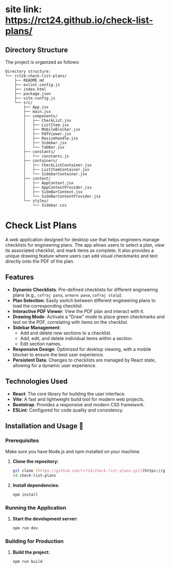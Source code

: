 # site link: https://rct24.github.io/check-list-plans/

## Directory Structure

The project is organized as follows:

```
Directory structure:
└── rct24-check-list-plans/
    ├── README.md
    ├── eslint.config.js
    ├── index.html
    ├── package.json
    ├── vite.config.js
    └── src/
        ├── App.jsx
        ├── main.jsx
        ├── components/
        │   ├── CheckList.jsx
        │   ├── ListItem.jsx
        │   ├── MobileBlocker.jsx
        │   ├── PdfViewer.jsx
        │   ├── ResizeHandle.jsx
        │   ├── Sidebar.jsx
        │   └── TabBar.jsx
        ├── constants/
        │   └── constants.js
        ├── containers/
        │   ├── CheckListContainer.jsx
        │   ├── ListItemContainer.jsx
        │   └── SidebarContainer.jsx
        ├── context/
        │   ├── AppContext.jsx
        │   ├── AppContextProvider.jsx
        │   ├── SideBarContext.jsx
        │   └── SideBarContextProvider.jsx
        └── styles/
            └── Sidebar.css

```


# Check List Plans

A web application designed for desktop use that helps engineers manage checklists for engineering plans. The app allows users to select a plan, view its associated checklist, and mark items as complete. It also provides a unique drawing feature where users can add visual checkmarks and text directly onto the PDF of the plan.

## Features

- **Dynamic Checklists**: Pre-defined checklists for different engineering plans (e.g., `cofraj pana`, `armare pana`, `cofraj stalp`).
- **Plan Selection**: Easily switch between different engineering plans to load the corresponding checklist.
- **Interactive PDF Viewer**: View the PDF plan and interact with it.
- **Drawing Mode**: Activate a "Draw" mode to place green checkmarks and text on the PDF, correlating with items on the checklist.
- **Sidebar Management**:
  - Add and delete new sections to a checklist.
  - Add, edit, and delete individual items within a section.
  - Edit section names.
- **Responsive Design**: Optimized for desktop viewing, with a mobile blocker to ensure the best user experience.
- **Persistent Data**: Changes to checklists are managed by React state, allowing for a dynamic user experience.

## Technologies Used

- **React**: The core library for building the user interface.
- **Vite**: A fast and lightweight build tool for modern web projects.
- **Bootstrap**: Provides a responsive and modern CSS framework.
- **ESLint**: Configured for code quality and consistency.

## Installation and Usage 🚀

### Prerequisites

Make sure you have Node.js and npm installed on your machine.

1.  **Clone the repository:**
    ```bash
    git clone [https://github.com/rct24/check-list-plans.git](https://github.com/rct24/check-list-plans.git)
    cd check-list-plans
    ```

2.  **Install dependencies:**
    ```bash
    npm install
    ```

### Running the Application

1.  **Start the development server:**
    ```bash
    npm run dev
    ```


### Building for Production

1.  **Build the project:**
    ```bash
    npm run build
    ```



